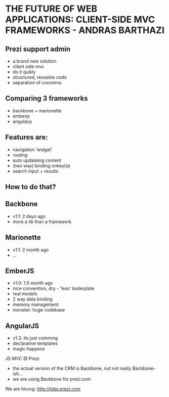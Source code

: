 THE FUTURE OF WEB APPLICATIONS: CLIENT-SIDE MVC FRAMEWORKS - ANDRAS BARTHAZI
============================================================================

Prezi support admin
-------------------

- a brand new solution
- client side mvc
- do it quikly
- structured, reusable code
- separation of concerns

Comparing 3 frameworks
----------------------

- backbone + marionette
- emberjs
- angularjs

Features are:
-------------

- navigation 'widget'
- routing
- auto updateing content
- (two way) binding onkeyUp
- search input + results

How to do that?
---------------

Backbone
--------

- v1.1: 2 days ago
- more a lib than a framework

Marionette
----------

- v1.1: 2 month ago
- ...

EmberJS
-------

- v1.0: 1.5 month ago
- nice convention, dry - 'less' boilerplate
- real models
- 2 way data binding
- memory management
- monster: huge codebase

AngularJS
---------

- v1.2: its just comming
- declarative templates
- magic happens

JS MVC @ Prezi
- the actual version of the CRM is Backbone, nut not really
Backbone-ish...
- we are using Backbone for prezi.com

We are hirung: http://jobs.prezi.com


